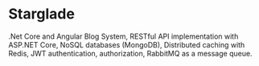 # Starglade
.Net Core and Angular Blog System,
RESTful API implementation with ASP.NET Core,
NoSQL databases (MongoDB),
Distributed caching with Redis,
JWT authentication, authorization,
RabbitMQ as a message queue.
